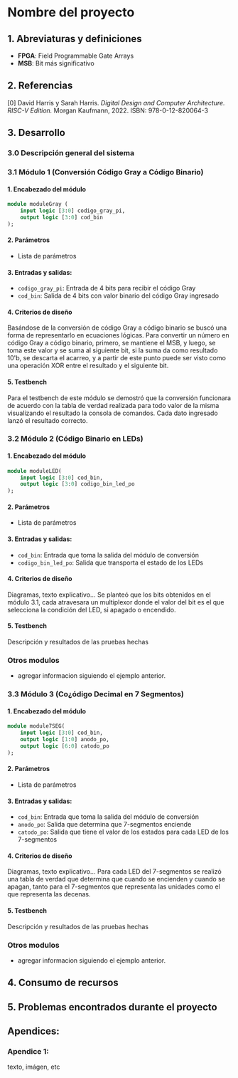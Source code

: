 # Nombre del proyecto

## 1. Abreviaturas y definiciones
- **FPGA**: Field Programmable Gate Arrays
- **MSB**: Bit más significativo

## 2. Referencias
[0] David Harris y Sarah Harris. *Digital Design and Computer Architecture. RISC-V Edition.* Morgan Kaufmann, 2022. ISBN: 978-0-12-820064-3

## 3. Desarrollo

### 3.0 Descripción general del sistema

### 3.1 Módulo 1 (Conversión Código Gray a Código Binario)
#### 1. Encabezado del módulo
```SystemVerilog
module moduleGray (
    input logic [3:0] codigo_gray_pi,
    output logic [3:0] cod_bin
);
```
#### 2. Parámetros
- Lista de parámetros

#### 3. Entradas y salidas:
- `codigo_gray_pi`: Entrada de 4 bits para recibir el código Gray 
- `cod_bin`: Salida de 4 bits con valor binario del código Gray ingresado

#### 4. Criterios de diseño
Basándose de la conversión de código Gray a código binario se buscó una forma de representarlo en ecuaciones lógicas. Para convertir un número en código Gray a código binario, primero, se mantiene el MSB, y luego, se toma este valor y se suma al siguiente bit, si la suma da como resultado 10'b, se descarta el acarreo, y a partir de este punto puede ser visto como una operación XOR entre el resultado y el siguiente bit.

#### 5. Testbench
Para el testbench de este módulo se demostró que la conversión funcionara de acuerdo con la tabla de verdad realizada para todo valor de la misma visualizando el resultado la consola de comandos. Cada dato ingresado lanzó el resultado correcto.

### 3.2 Módulo 2 (Código Binario en LEDs)
#### 1. Encabezado del módulo
```SystemVerilog
module moduleLED(
    input logic [3:0] cod_bin,
    output logic [3:0] codigo_bin_led_po  
);
```
#### 2. Parámetros
- Lista de parámetros

#### 3. Entradas y salidas:
- `cod_bin`: Entrada que toma la salida del módulo de conversión
- `codigo_bin_led_po`: Salida que transporta el estado de los LEDs

#### 4. Criterios de diseño
Diagramas, texto explicativo...
Se planteó que los bits obtenidos en el módulo 3.1, cada atravesara un multiplexor donde el valor del bit es el que selecciona la condición del LED, si apagado o encendido.

#### 5. Testbench
Descripción y resultados de las pruebas hechas

### Otros modulos
- agregar informacion siguiendo el ejemplo anterior.

### 3.3 Módulo 3 (Co¿ódigo Decimal en 7 Segmentos)
#### 1. Encabezado del módulo
```SystemVerilog
module module7SEG(
    input logic [3:0] cod_bin,
    output logic [1:0] anodo_po,
    output logic [6:0] catodo_po
);
```
#### 2. Parámetros
- Lista de parámetros

#### 3. Entradas y salidas:
- `cod_bin`: Entrada que toma la salida del módulo de conversión
- `anodo_po`: Salida que determina que 7-segmentos enciende
- `catodo_po`: Salida que tiene el valor de los estados para cada LED de los 7-segmentos

#### 4. Criterios de diseño
Diagramas, texto explicativo...
Para cada LED del 7-segmentos se realizó una tabla de verdad que determina que cuando se encienden y cuando se apagan, tanto para el 7-segmentos que representa las unidades como el que representa las decenas. 

#### 5. Testbench
Descripción y resultados de las pruebas hechas

### Otros modulos
- agregar informacion siguiendo el ejemplo anterior.


## 4. Consumo de recursos

## 5. Problemas encontrados durante el proyecto

## Apendices:
### Apendice 1:
texto, imágen, etc
